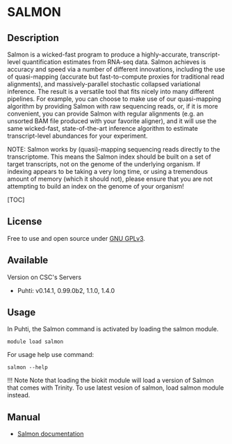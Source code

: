 # SALMON

## Description

Salmon is a wicked-fast program to produce a highly-accurate, transcript-level quantification estimates from RNA-seq data. Salmon achieves is accuracy and speed via a number of different innovations, including the use of quasi-mapping (accurate but fast-to-compute proxies for traditional read alignments), and massively-parallel stochastic collapsed variational inference. The result is a versatile tool that fits nicely into many different pipelines. For example, you can choose to make use of our quasi-mapping algorithm by providing Salmon with raw sequencing reads, or, if it is more convenient, you can provide Salmon with regular alignments (e.g. an unsorted BAM file produced with your favorite aligner), and it will use the same wicked-fast, state-of-the-art inference algorithm to estimate transcript-level abundances for your experiment.

NOTE: Salmon works by (quasi)-mapping sequencing reads directly to the transcriptome. This means the Salmon index should be built on a set of target transcripts, not on the genome of the underlying organism. If indexing appears to be taking a very long time, or using a tremendous amount of memory (which it should not), please ensure that you are not attempting to build an index on the genome of your organism!

[TOC]

## License

Free to use and open source under [GNU GPLv3](https://www.gnu.org/licenses/gpl-3.0.html).

## Available

Version on CSC's Servers

-   Puhti: v0.14.1, 0.99.0b2, 1.1.0, 1.4.0

## Usage

In Puhti, the Salmon command is activated by loading the salmon module.

```text
module load salmon
```
For usage help use command:
```text
salmon --help
```
!!! Note
    Note that loading the biokit module will load a version of Salmon that comes with Trinity.
    To use latest vesion of salmon, load salmon module instead.


## Manual

*   [Salmon documentation](https://salmon.readthedocs.io/en/latest/)





